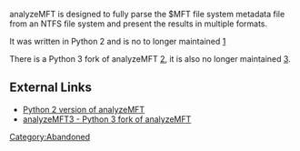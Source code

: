 analyzeMFT is designed to fully parse the \$MFT file system metadata
file from an NTFS file system and present the results in multiple
formats.

It was written in Python 2 and is no to longer maintained
[1](https://github.com/dkovar/analyzeMFT/issues/50#issuecomment-581133372)

There is a Python 3 fork of analyzeMFT
[2](https://github.com/dkovar/analyzeMFT/issues/50#issuecomment-513195309),
it is also no longer maintained
[3](https://github.com/dkovar/analyzeMFT/issues/50#issuecomment-602051975).

## External Links

- [Python 2 version of analyzeMFT](https://github.com/dkovar/analyzeMFT)
- [analyzeMFT3 - Python 3 fork of
  analyzeMFT](https://github.com/eddsalkield/analyzeMFT3)

[Category:Abandoned](Category:Abandoned "wikilink")